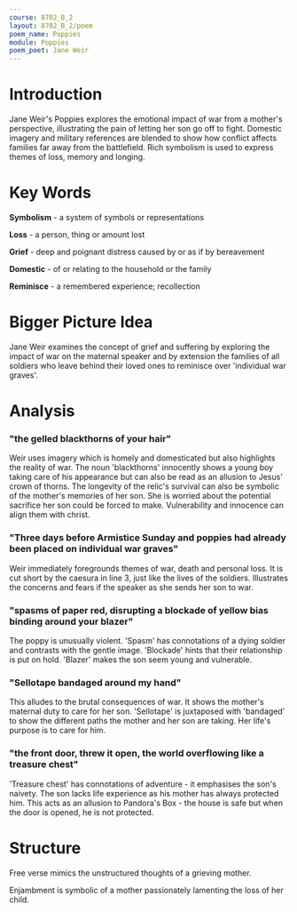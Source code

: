```yaml
---
course: 8702_B_2
layout: 8702_B_2/poem
poem_name: Poppies
module: Poppies
poem_poet: Jane Weir
---
```


# Introduction

Jane Weir's Poppies explores the emotional impact of war from a mother's perspective, illustrating the pain of letting her son go off to fight. Domestic imagery and military references are blended to show how conflict affects families far away from the battlefield. Rich symbolism is used to express themes of loss, memory and longing.

# Key Words

**Symbolism** - a system of symbols or representations

**Loss** - a person, thing or amount lost

**Grief** - deep and poignant distress caused by or as if by bereavement

**Domestic** - of or relating to the household or the family

**Reminisce** - a remembered experience; recollection

# Bigger Picture Idea

Jane Weir examines the concept of grief and suffering by exploring the impact of war on the maternal speaker and by extension the families of all soldiers who leave behind their loved ones to reminisce over 'individual war graves'.

# Analysis

### "the gelled blackthorns of your hair"

Weir uses imagery which is homely and domesticated but also highlights the reality of war. The noun 'blackthorns' innocently shows a young boy taking care of his appearance but can also be read as an allusion to Jesus' crown of thorns. The longevity of the relic's survival can also be symbolic of the mother's memories of her son. She is worried about the potential sacrifice her son could be forced to make. Vulnerability and innocence can align them with christ.

### "Three days before Armistice Sunday and poppies had already been placed on individual war graves"

Weir immediately foregrounds themes of war, death and personal loss. It is cut short by the caesura in line 3, just like the lives of the soldiers. Illustrates the concerns and fears if the speaker as she sends her son to war.

### "spasms of paper red, disrupting a blockade of yellow bias binding around your blazer"

The poppy is unusually violent. 'Spasm' has connotations of a dying soldier and contrasts with the gentle image. 'Blockade' hints that their relationship is put on hold. 'Blazer' makes the son seem young and vulnerable.

### "Sellotape bandaged around my hand"

This alludes to the brutal consequences of war. It shows the mother's maternal duty to care for her son. 'Sellotape' is juxtaposed with 'bandaged' to show the different paths the mother and her son are taking. Her life's purpose is to care for him.

### "the front door, threw it open, the world overflowing like a treasure chest"

'Treasure chest' has connotations of adventure - it emphasises the son's naivety. The son lacks life experience as his mother has always protected him. This acts as an allusion to Pandora's Box - the house is safe but when the door is opened, he is not protected.

# Structure

Free verse mimics the unstructured thoughts of a grieving mother.

Enjambment is symbolic of a mother passionately lamenting the loss of her child.
